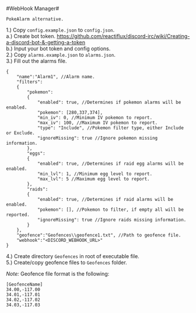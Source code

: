 #WebHook Manager#  

`PokeAlarm alternative.`

1.) Copy `config.example.json` to `config.json`.  
	a.) Create bot token. https://github.com/reactiflux/discord-irc/wiki/Creating-a-discord-bot-&-getting-a-token  
	b.) Input your bot token and config options.  
2.) Copy `alarms.example.json` to `alarms.json`.  
3.) Fill out the alarms file.  
```
{
	"name":"Alarm1", //Alarm name.
	"filters":
	{
		"pokemon":
		{
			"enabled": true, //Determines if pokemon alarms will be enabled.
			"pokemon": [280,337,374],
			"min_iv": 0, //Minimum IV pokemon to report.
			"max_iv": 100, //Maximum IV pokemon to report.
			"type": "Include", //Pokemon filter type, either Include or Exclude.
			"ignoreMissing": true //Ignore pokemon missing information.
		},
		"eggs":
		{
			"enabled": true, //Determines if raid egg alarms will be enabled.
			"min_lvl": 1, //Minimum egg level to report.
			"max_lvl": 5 //Maximum egg level to report.
		},
		"raids":
		{
			"enabled": true, //Determines if raid alarms will be enabled.
			"pokemon": [], //Pokemon to filter, if empty all will be reported.
			"ignoreMissing": true //Ignore raids missing information.
		}
	},
	"geofence":"Geofences\\geofence1.txt", //Path to geofence file.
	"webhook":"<DISCORD_WEBHOOK_URL>"
}
```
4.) Create directory `Geofences` in root of executable file.  
5.) Create/copy geofence files to `Geofences` folder.  

*Note:* Geofence file format is the following:  
```
[GeofenceName]
34.00,-117.00
34.01,-117.01
34.02,-117.02
34.03,-117.03
```
